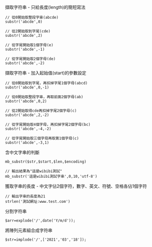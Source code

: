 擷取字符串 - 只給長度(length)的簡短寫法

```
// 從0開始取整段字串(abcde)
substr('abcde',0)
```

```
// 從2開始取到字尾(cde)
substr('abcde',2)
```

```
// 從字尾開始取1個字母(e)
substr('abcde',-1)
```

```
// 從字尾開始取2個字母(de)
substr('abcde',-2)
```

擷取字符串 - 加入起始值(start)的參數設定

```
// 從0開始取到字尾，再扣掉字尾1個字母(abcd)
substr('abcde',0,-1)
```

```
// 從0開始取整段字串，再取前面2個字母(ab)
substr('abcde',0,2)
```

```
// 從2開始取得cde再扣掉字尾2個字母(c)
substr('abcde',2,-2)
```

```
// 從字尾開始取4個字母，再扣掉字尾2個字母(bc)
substr('abcde',-4,-2)
```

```
// 從字尾開始取三個字母再取第1個字母(c)
substr('abcde',-3,1)
```

含中文字串的判斷

```
mb_substr($str,$start,$len,$encoding)
```

```
// 輸出結果為"這是wibibi測試"
mb_substr('這是wibibi測試字串',0,10,'utf-8')
```

獲取字串的長度 - 中文字佔2個字符，數字、英文、符號、空格各佔1個字符

```
// 輸出字串的長度為21
strlen('測試網址:www.test.com')
```

分割字符串
```
$arr=explode('/',date('Y/m/d'));
```

將陣列元素組合成字符串
```
$str=implode('/',['2021','03','18']);
```